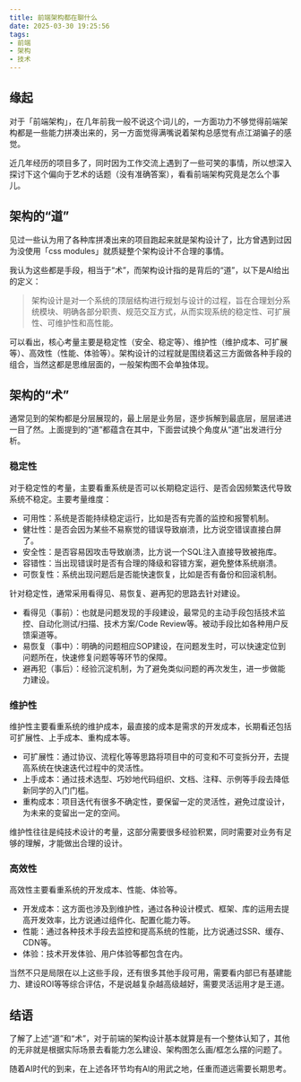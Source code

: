 ```yaml
---
title: 前端架构都在聊什么
date: 2025-03-30 19:25:56
tags:
- 前端
- 架构
- 技术
---
```


## 缘起

对于「前端架构」，在几年前我一般不说这个词儿的，一方面功力不够觉得前端架构都是一些能力拼凑出来的，另一方面觉得满嘴说着架构总感觉有点江湖骗子的感觉。

近几年经历的项目多了，同时因为工作交流上遇到了一些可笑的事情，所以想深入探讨下这个偏向于艺术的话题（没有准确答案），看看前端架构究竟是怎么个事儿。

## 架构的“道”

见过一些认为用了各种库拼凑出来的项目跑起来就是架构设计了，比方曾遇到过因为没使用「css modules」就质疑整个架构设计不合理的事情。

我认为这些都是手段，相当于“术”，而架构设计指的是背后的“道”，以下是AI给出的定义：

> 架构设计是对一个系统的顶层结构进行规划与设计的过程，旨在合理划分系统模块、明确各部分职责、规范交互方式，从而实现系统的稳定性、可扩展性、可维护性和高性能。

可以看出，核心考量主要是稳定性（安全、稳定等）、维护性（维护成本、可扩展等）、高效性（性能、体验等）。架构设计的过程就是围绕着这三方面做各种手段的组合，当然这都是思维层面的，一般架构图不会单独体现。

## 架构的“术”

通常见到的架构都是分层展现的，最上层是业务层，逐步拆解到最底层，层层递进一目了然。上面提到的“道”都蕴含在其中，下面尝试换个角度从“道”出发进行分析。

### 稳定性

对于稳定性的考量，主要看重系统是否可以长期稳定运行、是否会因频繁迭代导致系统不稳定。主要考量维度：

- 可用性：系统是否能持续稳定运行，比如是否有完善的监控和报警机制。
- 健壮性：是否会因为某些不易察觉的错误导致崩溃，比方说空错误直接白屏了。
- 安全性：是否容易因攻击导致崩溃，比方说一个SQL注入直接导致被拖库。
- 容错性：当出现错误时是否有合理的降级和容错方案，避免整体系统崩溃。
- 可恢复性：系统出现问题后是否能快速恢复，比如是否有备份和回滚机制。

针对稳定性，通常采用看得见、易恢复、避再犯的思路去针对建设。

- 看得见（事前）：也就是问题发现的手段建设，最常见的主动手段包括技术监控、自动化测试/扫描、技术方案/Code Review等。被动手段比如各种用户反馈渠道等。
- 易恢复（事中）：明确的问题相应SOP建设，在问题发生时，可以快速定位到问题所在，快速修复问题等等环节的保障。
- 避再犯（事后）：经验沉淀机制，为了避免类似问题的再次发生，进一步做能力建设。

### 维护性

维护性主要看重系统的维护成本，最直接的成本是需求的开发成本，长期看还包括可扩展性、上手成本、重构成本等。

- 可扩展性：通过协议、流程化等等思路将项目中的可变和不可变拆分开，去提高系统在快速迭代过程中的灵活性。
- 上手成本：通过技术选型、巧妙地代码组织、文档、注释、示例等手段去降低新同学的入门门槛。
- 重构成本：项目迭代有很多不确定性，要保留一定的灵活性，避免过度设计，为未来的变留出一定的空间。

维护性往往是纯技术设计的考量，这部分需要很多经验积累，同时需要对业务有足够的理解，才能做出合理的设计。

### 高效性

高效性主要看重系统的开发成本、性能、体验等。

- 开发成本：这方面也涉及到维护性，通过各种设计模式、框架、库的运用去提高开发效率，比方说通过组件化、配置化能力等。
- 性能：通过各种技术手段去监控和提高系统的性能，比方说通过SSR、缓存、CDN等。
- 体验：技术开发体验、用户体验等都包含在内。

当然不只是局限在以上这些手段，还有很多其他手段可用，需要看内部已有基建能力、建设ROI等等综合评估，不是说越复杂越高级越好，需要灵活运用才是王道。

## 结语

了解了上述“道”和“术”，对于前端的架构设计基本就算是有一个整体认知了，其他的无非就是根据实际场景去看能力怎么建设、架构图怎么画/框怎么摆的问题了。

随着AI时代的到来，在上述各环节均有AI的用武之地，任重而道远需要长期思考。

